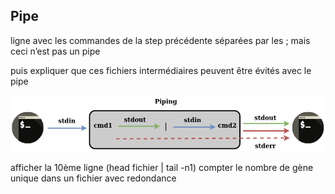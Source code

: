 ## Pipe


ligne avec les commandes de la step précédente séparées par les ; mais ceci n’est pas un pipe

puis expliquer que ces fichiers intermédiaires peuvent être évités avec le pipe

![pipe organisation](./assets/Stream_pipe.drawio.png)

afficher la 10ème ligne (head fichier | tail -n1)
compter le nombre de gène unique dans un fichier avec redondance


